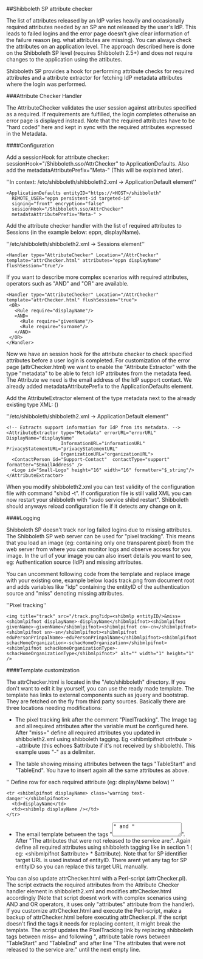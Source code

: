 ##Shibboleth SP attribute checker

The list of attributes released by an IdP varies heavily and occasionally required attributes needed by an SP are not released by the user's IdP. This leads to failed logins and the error page doesn't give clear information of the failure reason (eg. what attributes are missing). You can always check the attributes on an application level. The approach described here is done on the Shibboleth SP level (requires Shibboleth 2.5+) and does not require changes to the application using the attibutes.

Shibboleth SP provides a hook for performing attribute checks for required attributes and a attribute extractor for fetching IdP metadata attributes where the login was performed.

###Attribute Checker Handler

The AttributeChecker validates the user session against attributes specified as a required. If requirements are fulfilled, the login completes otherwise an error page is displayed instead. Note that the required attributes have to be "hard coded" here and kept in sync with the required attributes expressed in the Metadata.

####Configuration

Add a sessionHook for attribute checker: sessionHook="/Shibboleth.sso/AttrChecker" to ApplicationDefaults. Also add the metadataAttributePrefix="Meta-" (This will be explained later).

''In context: /etc/shibboleth/shibboleth2.xml -> ApplicationDefault element''

```
<ApplicationDefaults entityID="https://<HOST>/shibboleth"
  REMOTE_USER="eppn persistent-id targeted-id"
  signing="front" encryption="false"
  sessionHook="/Shibboleth.sso/AttrChecker"
  metadataAttributePrefix="Meta-" >
```

Add the attribute checker handler with the list of required attributes to Sessions (in the example below: eppn, displayName).

''/etc/shibboleth/shibboleth2.xml -> Sessions element''

```
<Handler type="AttributeChecker" Location="/AttrChecker" template="attrChecker.html" attributes="eppn displayName" flushSession="true"/>
```

If you want to describe more complex scenarios with required attributes, operators such as "AND" and "OR" are available.

```
<Handler type="AttributeChecker" Location="/AttrChecker" template="attrChecker.html" flushSession="true">
 <OR>
   <Rule require="displayName"/>
   <AND>
     <Rule require="givenName"/>
     <Rule require="surname"/>
   </AND>
 </OR>
</Handler>
```

Now we have an session hook for the attribute checker to check specified attributes before a user login is completed. For customization of the error page (attrChecker.html) we want to enable the "Attribute Extractor" with the type "metadata" to be able to fetch IdP attributes from the metadata feed. The Attribute we need is the email address of the IdP support contact. We already added metadataAttributePrefix to the ApplicationDefaults element.

Add the AttributeExtractor element of the type metadata next to the already existing type XML: (<AttributeExtractor type="XML" validate="true" path="attribute-map.xml"/>)

''/etc/shibboleth/shibboleth2.xml -> ApplicationDefault element''

```
<!-- Extracts support information for IdP from its metadata. -->
<AttributeExtractor type="Metadata" errorURL="errorURL" DisplayName="displayName"
                    InformationURL="informationURL" PrivacyStatementURL="privacyStatementURL"
                    OrganizationURL="organizationURL">
  <ContactPerson id="Support-Contact"  contactType="support" formatter="$EmailAddress" />
  <Logo id="Small-Logo" height="16" width="16" formatter="$_string"/>
</AttributeExtractor>
```

When you modify shibboleth2.xml you can test validity of the configuration file with command "shibd -t". If configuration file is still valid XML you can now restart your shibboleth with "sudo service shibd restart". Shibboleth should anyways reload configuration file if it detects any change on it.

####Logging

Shibboleth SP doesn't track nor log failed logins due to missing attributes. The Shibboleth SP web server can be used for "pixel tracking". This means that you load an image (eg: containing only one transparent pixel) from the web server  from where you can monitor logs and observe access for you image. In the url of your image you can also insert details you want to see, eg: Authentication source (IdP) and missing attributes.

You can uncomment following code from the template and replace image with your existing one, example below loads track.png from document root and adds variables like "idp" containing the entityID of the authentication source and "miss" denoting missing attributes.

''Pixel tracking''

```
<img title="track" src="/track.png?idp=<shibmlp entityID/>&miss=<shibmlpifnot displayName>-displayName</shibmlpifnot><shibmlpifnot givenName>-givenName</shibmlpifnot><shibmlpifnot cn>-cn</shibmlpifnot><shibmlpifnot sn>-sn</shibmlpifnot><shibmlpifnot eduPersonPrinpalName>-eduPersonPrinpalName</shibmlpifnot><shibmlpifnot schacHomeOrganization>-schacHomeOrganization</shibmlpifnot><shibmlpifnot schacHomeOrganizationType>-schacHomeOrganizationType</shibmlpifnot>" alt="" width="1" height="1" />
```

####Template customization

The attrChecker.html is located in the "/etc/shibboleth" directory. If you don't want to edit it by yourself, you can use the ready made template. The template has links to external components such as jquery and bootstrap. They are fetched on the fly from third party sources. Basically there are three locations needing modifications:

* The pixel tracking link after the comment "PixelTracking". The Image tag and all required attributes after the variable must be configured here. After "miss=" define all required attributes you updated in shibboleth2.xml using shibboleth tagging. Eg <shibmlpifnot $attribute>-$attribute</shibmlpifnot> (this echoes $attribute if it's not received by shibboleth). This example uses "-" as a delimiter.

* The table showing missing attributes between the tags "TableStart" and "TableEnd". You have to insert again all the same attributes as above.

'' Define row for each required attribute (eg: displayName below) ''

```
<tr <shibmlpifnot displayName> class='warning text-danger'</shibmlpifnot>>
  <td>displayName</td>
  <td><shibmlp displayName /></td>
</tr>
```

* The email template between the tags "<textarea>" and "</textarea>". After "The attributes that were not released to the service are:". Again define all required attributes using shibboleth tagging like in section 1 ( eg: <shibmlpifnot $attribute> * $attribute</shibmlpifnot>). Note that for SP identifier target URL is used instead of entityID. There arent yet any tag for SP entityID so you can replace this target URL manually.

You can also update attrChecker.html with a Perl-script (attrChecker.pl). The script extracts the required attributes from the Attribute Checker handler element in shibboleth2.xml and modifies attrChecker.html accordingly (Note that script doesnt work with complex scenarios using AND and OR operators, it uses only "attributes" attribute from the handler). If you customize attrChecker.html and execute the Perl-script, make a backup of attrChecker.html before executing attrChecker.pl. If the script doesn't find the tags it needs for replacing content, it might break the template. The script updates the PixelTracking link by replacing shibboleth tags between miss= and following ", attribute table rows between "TableStart" and "TableEnd" and after line "The attributes that were not released to the service are:" until the next empty line.
